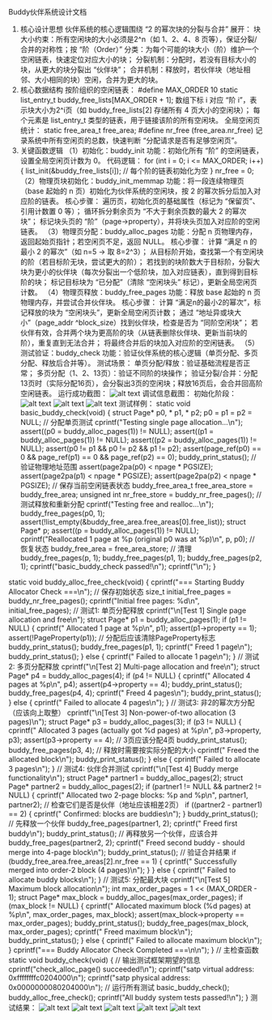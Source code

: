 Buddy伙伴系统设计文档
1. 核心设计思想
伙伴系统的核心逻辑围绕 “2 的幂次块的分裂与合并” 展开：
块大小约束：所有空闲块的大小必须是2^n（如 1、2、4、8 页等），保证分裂/合并的对称性；按 “阶（Order）” 分类：为每个可能的块大小（阶）维护一个空闲链表，快速定位对应大小的块；
分裂机制：分配时，若没有目标大小的块，从更大的块分裂出 “伙伴块”；
合并机制：释放时，若伙伴块（地址相邻、大小相同的块）空闲，合并为更大的块。
1. 核心数据结构
按阶组织的空闲链表：
#define MAX_ORDER 10
static list_entry_t buddy_free_lists[MAX_ORDER + 1];
数组下标 i 对应 “阶 i”，表示块大小为2^i页（如 buddy_free_lists[2] 存储所有 4 页大小的空闲块）；
每个元素是 list_entry_t 类型的链表，用于链接该阶的所有空闲块。
全局空闲页统计：
static free_area_t free_area;
#define nr_free (free_area.nr_free)
记录系统中所有空闲页的总数，快速判断 “分配请求是否有足够空闲页”。
1. 关键函数逻辑
（1）初始化：buddy_init
功能：初始化所有 “阶” 的空闲链表，设置全局空闲页计数为 0。
代码逻辑：
for (int i = 0; i <= MAX_ORDER; i++) {
    list_init(&buddy_free_lists[i]); // 每个阶的链表初始化为空
}
nr_free = 0;
（2）物理页块初始化：buddy_init_memmap
功能：将一段连续物理页（base 起始的 n 页）初始化为伙伴系统的空闲块，按 2 的幂次拆分后加入对应阶的链表。
核心步骤：
遍历页，初始化页的基础属性（标记为 “保留页”、引用计数置 0 等）；
循环拆分剩余页为 “不大于剩余页数的最大 2 的幂次块”；
标记块头页的 “阶”（page->property），并将块头页加入对应阶的空闲链表。
（3）物理页分配：buddy_alloc_pages
功能：分配 n 页物理内存，返回起始页指针；若空闲页不足，返回 NULL。
核心步骤：
计算 “满足 n 的最小 2 的幂次”（如 n=5 → 取 8=2^3）；
从目标阶开始，查找第一个有空闲块的阶（若目标阶无块，尝试更大的阶）；
若找到的块阶数大于目标阶，分裂大块为更小的伙伴块（每次分裂出一个低阶块，加入对应链表），直到得到目标阶的块；
标记目标块为 “已分配”（清除 “空闲块头” 标记），更新全局空闲页计数。
（4）物理页释放：buddy_free_pages
功能：释放 base 起始的 n 页物理内存，并尝试合并伙伴块。
核心步骤：
计算 “满足n的最小2的幂次”，标记释放的块为 “空闲块头”，更新全局空闲页计数；
通过 “地址异或块大小”（page_addr ^block_size）找到伙伴块，检查是否为 “同阶空闲块”；
若伙伴有效，合并两个块为更高阶的块（从链表删除伙伴块、更新当前块的阶），重复直到无法合并；
将最终合并后的块加入对应阶的空闲链表。
（5）测试验证：buddy_check
功能：验证伙伴系统的核心逻辑（单页分配、多页分配、释放后合并等）。
测试场景：
单页分配/释放：验证基础流程是否正常；
多页分配（1、2、13页）：验证不同阶的块操作；
验证分裂/合并：分配13页时（实际分配16页），会分裂出3页的空闲块；释放16页后，会合并回高阶空闲链表。
运行成功截图：
![alt text](image0.png)
调试信息截图：
初始化阶段：
![alt text](image.png)
![alt text](image1.png)
![alt text](image2.png)
测试样例：
static void basic_buddy_check(void) {
    struct Page* p0, * p1, * p2;
    p0 = p1 = p2 = NULL;
    // 分配单页测试
    cprintf("Testing single page allocation...\n");
    assert((p0 = buddy_alloc_pages(1)) != NULL);
    assert((p1 = buddy_alloc_pages(1)) != NULL);
    assert((p2 = buddy_alloc_pages(1)) != NULL);
    assert(p0 != p1 && p0 != p2 && p1 != p2);
    assert(page_ref(p0) == 0 && page_ref(p1) == 0 && page_ref(p2) == 0);
    buddy_print_status();
    // 验证物理地址范围
    assert(page2pa(p0) < npage * PGSIZE);
    assert(page2pa(p1) < npage * PGSIZE);
    assert(page2pa(p2) < npage * PGSIZE);
    // 保存当前空闲链表状态
    buddy_free_area_t free_area_store = buddy_free_area;
    unsigned int nr_free_store = buddy_nr_free_pages();
    // 测试释放和重新分配
    cprintf("Testing free and realloc...\n");
    buddy_free_pages(p0, 1);
    assert(!list_empty(&buddy_free_area.free_areas[0].free_list));
    struct Page* p;
    assert((p = buddy_alloc_pages(1)) != NULL);
    cprintf("Reallocated 1 page at %p (original p0 was at %p)\n", p, p0);
    // 恢复状态
    buddy_free_area = free_area_store;
    // 清理
    buddy_free_pages(p, 1);
    buddy_free_pages(p1, 1);
    buddy_free_pages(p2, 1);
    cprintf("basic_buddy_check passed!\n");
    cprintf("\n");
}

static void buddy_alloc_free_check(void) {
    cprintf("=== Starting Buddy Allocator Check ===\n");
    // 保存初始状态
    size_t initial_free_pages = buddy_nr_free_pages();
    cprintf("Initial free pages: %d\n", initial_free_pages);
    // 测试1: 单页分配释放
    cprintf("\n[Test 1] Single page allocation and free\n");
    struct Page* p1 = buddy_alloc_pages(1);
    if (p1 != NULL) {
        cprintf(" Allocated 1 page at %p\n", p1);
        assert(p1->property == 1);
        assert(!PageProperty(p1)); // 分配后应该清除PageProperty标志
        buddy_print_status();
        buddy_free_pages(p1, 1);
        cprintf(" Freed 1 page\n");
        buddy_print_status();
    }
    else {
        cprintf(" Failed to allocate 1 page\n");
    }
    // 测试2: 多页分配释放
    cprintf("\n[Test 2] Multi-page allocation and free\n");
    struct Page* p4 = buddy_alloc_pages(4);
    if (p4 != NULL) {
        cprintf(" Allocated 4 pages at %p\n", p4);
        assert(p4->property == 4);
        buddy_print_status();
        buddy_free_pages(p4, 4);
        cprintf(" Freed 4 pages\n");
        buddy_print_status();
    }
    else {
        cprintf(" Failed to allocate 4 pages\n");
    }
    // 测试3: 非2的幂次方分配（应该向上取整）
    cprintf("\n[Test 3] Non-power-of-two allocation (3 pages)\n");
    struct Page* p3 = buddy_alloc_pages(3);
    if (p3 != NULL) {
        cprintf(" Allocated 3 pages (actually got %d pages) at %p\n", p3->property, p3);
        assert(p3->property == 4); // 3页应该分配4页
        buddy_print_status();
        buddy_free_pages(p3, 4); // 释放时需要按实际分配的大小
        cprintf(" Freed the allocated block\n");
        buddy_print_status();
    }
    else {
        cprintf(" Failed to allocate 3 pages\n");
    }
    // 测试4: 伙伴合并测试
    cprintf("\n[Test 4] Buddy merge functionality\n");
    struct Page* partner1 = buddy_alloc_pages(2);
    struct Page* partner2 = buddy_alloc_pages(2);
    if (partner1 != NULL && partner2 != NULL) {
        cprintf(" Allocated two 2-page blocks: %p and %p\n", partner1, partner2);
        // 检查它们是否是伙伴（地址应该相差2页）
        if ((partner2 - partner1) == 2) {
            cprintf(" Confirmed: blocks are buddies\n");
        }
        buddy_print_status();
        // 先释放一个伙伴
        buddy_free_pages(partner1, 2);
        cprintf(" Freed first buddy\n");
        buddy_print_status();
        // 再释放另一个伙伴，应该合并
        buddy_free_pages(partner2, 2);
        cprintf(" Freed second buddy - should merge into 4-page block\n");
        buddy_print_status();
        // 验证合并结果
        if (buddy_free_area.free_areas[2].nr_free == 1) {
            cprintf(" Successfully merged into order-2 block (4 pages)\n");
        }
    }
    else {
        cprintf(" Failed to allocate buddy blocks\n");
    }
    // 测试5: 分配最大块
    cprintf("\n[Test 5] Maximum block allocation\n");
    int max_order_pages = 1 << (MAX_ORDER - 1);
    struct Page* max_block = buddy_alloc_pages(max_order_pages);
    if (max_block != NULL) {
        cprintf(" Allocated maximum block (%d pages) at %p\n", max_order_pages, max_block);
        assert(max_block->property == max_order_pages);
        buddy_print_status();
        buddy_free_pages(max_block, max_order_pages);
        cprintf(" Freed maximum block\n");
        buddy_print_status();
    }
    else {
        cprintf(" Failed to allocate maximum block\n");
    }
    cprintf("=== Buddy Allocator Check Completed ===\n\n");
}
// 主检查函数
static void buddy_check(void) {
    // 输出测试框架期望的信息
    cprintf("check_alloc_page() succeeded!\n");
    cprintf("satp virtual address: 0xffffffffc0204000\n");
    cprintf("satp physical address: 0x0000000080204000\n");
    // 运行所有测试
    basic_buddy_check();
    buddy_alloc_free_check();
    cprintf("All buddy system tests passed!\n");
}
测试结果：
![alt text](5b22d40dfe5e41137a94d3672c1332a7.png)
![alt text](27df269843aa610b58f3f571c1301864.png)
![alt text](d8ae26f073f4aad1b0fd0446ef083fbd.png)
![alt text](560edf709d38040e48c0d6e2a5ed2f6c.png)
![alt text](b11e7483ce9128854fb49cc1f52d4b48.png)